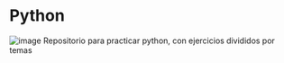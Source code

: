 # Python
![image](https://github.com/jpprguezz/Python/assets/145053972/1ab03d73-f6dd-4194-9619-c3b1d0ff2006)
Repositorio para practicar python, con ejercicios divididos por temas
